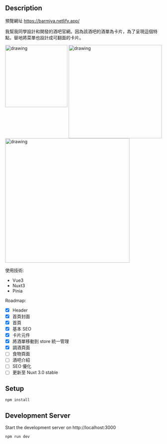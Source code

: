 ## Description

預覽網址 https://barmiya.netlify.app/

我幫我同學設計和開發的酒吧官網。因為該酒吧的酒單為卡片，為了呈現這個特點，替地將菜單也設計成可翻面的卡片。
<div>
<img align=top src="https://i.ibb.co/p2TvJvM/Barmiya-i-Phone-X-2022-16-12-at-2-24-34-PM.jpg" alt="drawing" width="200"/>
<img align=top src="https://i.ibb.co/dp0yxfW/Barmiya-i-Pad-2022-16-12-at-2-24-43-PM.jpg" alt="drawing" width="300"/>
<img align=top src="https://i.ibb.co/QQhF7D4/Barmiya-Laptop-with-Hi-DPI-screen-2022-16-12-at-2-25-18-PM.jpg" alt="drawing" width="400"/>
</div>

使用技術:
- Vue3
- Nuxt3
- Pinia
  
Roadmap: 
- [x] Header
- [x] 首頁封面
- [x] 首頁
- [x] 基本 SEO
- [x] 卡片元件
- [x] 將酒單移動到 store 統一管理
- [x] 調酒頁面
- [ ] 食物頁面
- [ ] 酒吧介紹
- [ ] SEO 優化
- [ ] 更新至 Nuxt 3.0 stable

## Setup

```bash
npm install
```

## Development Server

Start the development server on http://localhost:3000

```bash
npm run dev
```
